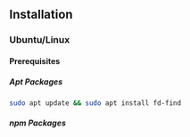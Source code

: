 ## Installation

### Ubuntu/Linux

#### Prerequisites

##### Apt Packages

```bash
sudo apt update && sudo apt install fd-find
```

##### npm Packages
